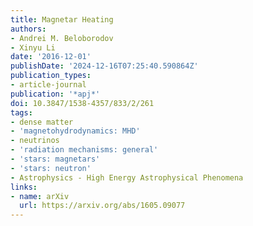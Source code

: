 ```yaml
---
title: Magnetar Heating
authors:
- Andrei M. Beloborodov
- Xinyu Li
date: '2016-12-01'
publishDate: '2024-12-16T07:25:40.590864Z'
publication_types:
- article-journal
publication: '*apj*'
doi: 10.3847/1538-4357/833/2/261
tags:
- dense matter
- 'magnetohydrodynamics: MHD'
- neutrinos
- 'radiation mechanisms: general'
- 'stars: magnetars'
- 'stars: neutron'
- Astrophysics - High Energy Astrophysical Phenomena
links:
- name: arXiv
  url: https://arxiv.org/abs/1605.09077
---
```

